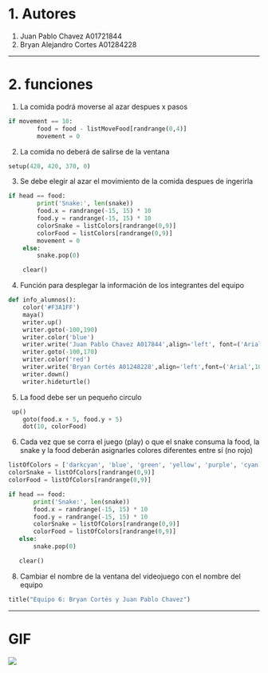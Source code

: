 # 1. Autores
1. Juan Pablo Chavez A01721844
2. Bryan Alejandro Cortes A01284228
---
# 2. funciones
1. La comida podrá moverse al azar despues x pasos
```python
if movement == 10:
        food = food - listMoveFood[randrange(0,4)]
        movement = 0
```
2. La comida no deberá de salirse de la ventana 
```python
setup(420, 420, 370, 0)
```
3. Se debe elegir al azar el movimiento de la comida despues de ingerirla
```python
if head == food:
        print('Snake:', len(snake))
        food.x = randrange(-15, 15) * 10
        food.y = randrange(-15, 15) * 10
        colorSnake = listColors[randrange(0,9)]
        colorFood = listColors[randrange(0,9)]
        movement = 0
    else:
        snake.pop(0)

    clear()
```
4. Función para desplegar la información de los integrantes del equipo 
```python
def info_alumnos():
    color('#F3A1FF')
    maya()
    writer.up()
    writer.goto(-100,190)
    writer.color('blue')
    writer.write('Juan Pablo Chavez A017844',align='left', font=('Arial', 10, 'normal'))
    writer.goto(-100,170)
    writer.color('red')
    writer.write('Bryan Cortés A01248228',align='left',font=('Arial',10,'normal'))
    writer.down()
    writer.hideturtle()
```
5. La food debe ser un pequeño circulo
```python
 up()
    goto(food.x + 5, food.y + 5)
    dot(10, colorFood)
```
6. Cada vez que se corra el juego (play) o que el snake consuma la food, la snake y la food deberán asignarles colores diferentes entre sí (no rojo)
 ```python
listOfColors = ['darkcyan', 'blue', 'green', 'yellow', 'purple', 'cyan', 'fuchsia', 'gray', 'lime', 'orange']
colorSnake = listOfColors[randrange(0,9)]
colorFood = listOfColors[randrange(0,9)]

if head == food:
        print('Snake:', len(snake))
        food.x = randrange(-15, 15) * 10
        food.y = randrange(-15, 15) * 10
        colorSnake = listOfColors[randrange(0,9)]
        colorFood = listOfColors[randrange(0,9)]
    else:
        snake.pop(0)

    clear()
```  
8. Cambiar el nombre de la ventana del videojuego con el nombre del equipo
```python
title("Equipo 6: Bryan Cortés y Juan Pablo Chavez")
```
---
# GIF
![](Snake/ezgif-7-d4ef0a7cf7.gif)

